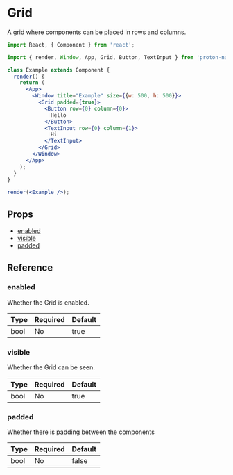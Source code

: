 # Grid

A grid where components can be placed in rows and columns. 

```jsx
import React, { Component } from 'react';

import { render, Window, App, Grid, Button, TextInput } from 'proton-native';

class Example extends Component {
  render() {
    return (
      <App>
        <Window title="Example" size={{w: 500, h: 500}}>
          <Grid padded={true}>
            <Button row={0} column={0}>
              Hello
            </Button>
            <TextInput row={0} column={1}>
              Hi
            </TextInput>
          </Grid>
        </Window>
      </App>
    );
  }
}

render(<Example />);
```

## Props

- [enabled](#enabled)
- [visible](#visible)
- [padded](#padded)

## Reference

### enabled

Whether the Grid is enabled.

| **Type** | **Required** | **Default** |
| --- | --- | --- |
| bool | No | true |

### visible

Whether the Grid can be seen.

| **Type** | **Required** | **Default** |
| --- | --- | --- |
| bool | No | true |

### padded

Whether there is padding between the components

| **Type** | **Required** | **Default** |
| --- | --- | --- |
| bool | No | false |